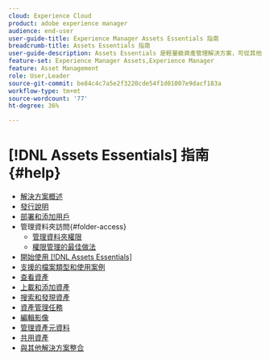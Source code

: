 ```yaml
---
cloud: Experience Cloud
product: adobe experience manager
audience: end-user
user-guide-title: Experience Manager Assets Essentials 指南
breadcrumb-title: Assets Essentials 指南
user-guide-description: Assets Essentials 是輕量級資產管理解決方案，可從其他 Experience Cloud 應用程式中運作。
feature-set: Experience Manager Assets,Experience Manager
feature: Asset Management
role: User,Leader
source-git-commit: be84c4c7a5e2f3220cde54f1d01007e9dacf183a
workflow-type: tm+mt
source-wordcount: '77'
ht-degree: 36%

---
```



# [!DNL Assets Essentials] 指南 {#help}

+ [解決方案概述](introduction.md)
+ [發行說明](release-notes.md)
+ [部署和添加用戶](deploy-administer.md)
+ 管理資料夾訪問{#folder-access}
   + [管理資料夾權限](manage-permissions.md)
   + [權限管理的最佳做法](permission-management-best-practices.md)
+ [開始使用 [!DNL Assets Essentials]](get-started.md)
+ [支援的檔案類型和使用案例](supported-file-formats.md)
+ [查看資產](navigate-view.md)
+ [上載和添加資產](add-delete.md)
+ [搜索和發現資產](search.md)
+ [資產管理任務](manage-organize.md)
+ [編輯影像](edit-images.md)
+ [管理資產元資料](metadata.md)
+ [共用資產](share-links-for-assets.md)
+ [與其他解決方案整合](integration.md)
